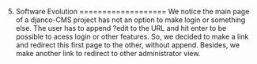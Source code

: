 5. Software Evolution
===================
We notice the main page of a djanco-CMS project has not an option to make login or something else. The user has to append ?edit to the URL and hit enter to be possible to acess login or other features. So, we decided to make a link and redirect this first page to the other, without append. Besides, we make another link to redirect to other administrator view. 




